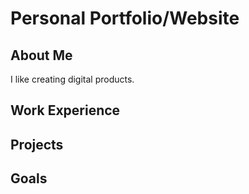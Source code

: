 # Personal Portfolio/Website



## About Me 
I like creating digital products. 

## Work Experience

## Projects

## Goals


